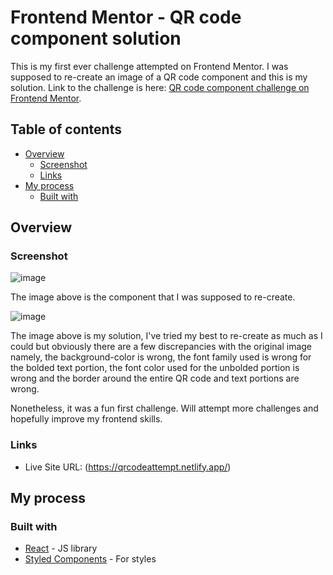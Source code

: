 # Frontend Mentor - QR code component solution

This is my first ever challenge attempted on Frontend Mentor. I was supposed to re-create an image of a QR code component and this is my solution. Link to the challenge is here: [QR code component challenge on Frontend Mentor](https://www.frontendmentor.io/challenges/qr-code-component-iux_sIO_H).

## Table of contents

- [Overview](#overview)
  - [Screenshot](#screenshot)
  - [Links](#links)
- [My process](#my-process)
  - [Built with](#built-with)
  
## Overview

### Screenshot

![image](https://user-images.githubusercontent.com/115219748/218388287-5009a979-a938-449d-b776-4ab64c67837f.png)

The image above is the component that I was supposed to re-create.

![image](https://user-images.githubusercontent.com/115219748/218388251-582631fc-ac7a-418e-8dc7-dd000f9d0c6a.png)

The image above is my solution, I've tried my best to re-create as much as I could but obviously there are a few discrepancies with the original image namely, the background-color is wrong, the font family used is wrong for the bolded text portion, the font color used for the unbolded portion is wrong and the border around the entire QR code and text portions are wrong.

Nonetheless, it was a fun first challenge. Will attempt more challenges and hopefully improve my frontend skills.

### Links

- Live Site URL: (https://qrcodeattempt.netlify.app/)

## My process

### Built with

- [React](https://reactjs.org/) - JS library
- [Styled Components](https://styled-components.com/) - For styles
